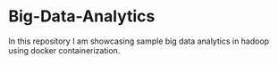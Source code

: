 # Big-Data-Analytics
In this repository I am showcasing sample big data analytics in hadoop using docker containerization.
